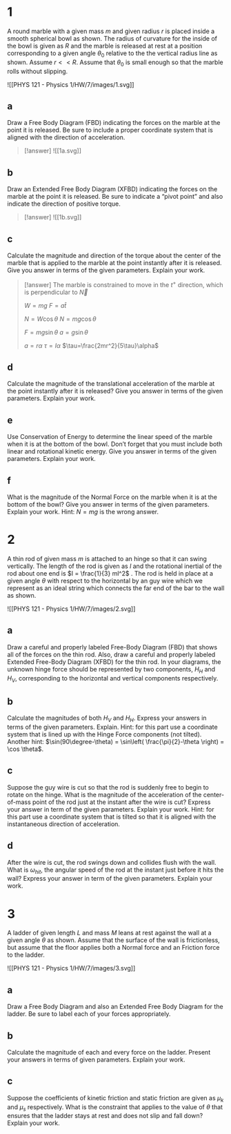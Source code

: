 # 1

A round marble with a given mass $m$ and given radius $r$ is placed inside a smooth spherical bowl as shown. The radius of curvature for the inside of the bowl is given as $R$ and the marble is released at rest at a position corresponding to a given angle $\theta_0$ relative to the the vertical radius line as shown. Assume $r << R$. Assume that $\theta_0$ is small enough so that the marble rolls without slipping.

![[PHYS 121 - Physics 1/HW/7/images/1.svg]]

## a

Draw a Free Body Diagram (FBD) indicating the forces on the marble at the point it is released. Be sure to include a proper coordinate system that is aligned with the direction of acceleration.

> [!answer]
> ![[1a.svg]]

## b

Draw an Extended Free Body Diagram (XFBD) indicating the forces on the marble at the point it is released. Be sure to indicate a “pivot point” and also indicate the direction of positive torque.

> [!answer]
> ![[1b.svg]]

## c

Calculate the magnitude and direction of the torque about the center of the marble that is applied to the marble at the point instantly after it is released. Give you answer in terms of the given parameters. Explain your work.

> [!answer]
> The marble is constrained to move in the $t^+$ direction, which is perpendicular to $\vec N$
> 
> $W=mg$
> $F=a\hat t$
> 
> $N=W\cos\theta$
> $N=mg\cos\theta$
> 
> $F=mg\sin\theta$
> $a=g\sin\theta$
> 
> $a=r\alpha$
> $\tau=I\alpha$
> $\tau=\frac{2mr^2}{5\tau}\alpha$

## d

Calculate the magnitude of the translational acceleration of the marble at the point instantly after it is released? Give you answer in terms of the given parameters. Explain your work.

## e

Use Conservation of Energy to determine the linear speed of the marble when it is at the bottom of the bowl. Don’t forget that you must include both linear and rotational kinetic energy. Give you answer in terms of the given parameters. Explain your work.


## f

What is the magnitude of the Normal Force on the marble when it is at the bottom of the bowl? Give you answer in terms of the given parameters. Explain your work. Hint: $N = mg$ is the wrong answer.

# 2

A thin rod of given mass $m$ is attached to an hinge so that it can swing vertically. The length of the rod is given as $l$ and the rotational inertial of the rod about one end is $I = \frac{1}{3} ml^2$ . The rod is held in place at a given angle $\theta$ with respect to the horizontal by an guy wire which we represent as an ideal string which connects the far end of the bar to the wall as shown.

![[PHYS 121 - Physics 1/HW/7/images/2.svg]]

## a

Draw a careful and properly labeled Free-Body Diagram (FBD) that shows all of the forces on the thin rod. Also, draw a careful and properly labeled Extended Free-Body Diagram (XFBD) for the thin rod. In your diagrams, the unknown hinge force should be represented by two components, $H_H$ and $H_V$, corresponding to the horizontal and vertical components respectively.

## b

Calculate the magnitudes of both $H_V$ and $H_H$. Express your answers in terms of the given parameters. Explain. Hint: for this part use a coordinate system that is lined up with the Hinge Force components (not tilted). Another hint: $\sin(90\degree-\theta) = \sin\left( \frac{\pi}{2}-\theta \right) = \cos \theta$.

## c

Suppose the guy wire is cut so that the rod is suddenly free to begin to rotate on the hinge. What is the magnitude of the acceleration of the center-of-mass point of the rod just at the instant after the wire is cut? Express your answer in term of the given parameters. Explain your work. Hint: for this part use a coordinate system that is tilted so that it is aligned with the instantaneous direction of acceleration.

## d

After the wire is cut, the rod swings down and collides flush with the wall. What is $\omega _{hit}$, the angular speed of the rod at the instant just before it hits the wall? Express your answer in  term of the given parameters. Explain your work.

# 3

A ladder of given length $L$ and mass $M$ leans at rest against the wall at a given angle $\theta$ as shown. Assume that the surface of the wall is frictionless, but assume that the floor applies both a Normal force and an Friction force to the ladder.

![[PHYS 121 - Physics 1/HW/7/images/3.svg]]

## a

Draw a Free Body Diagram and also an Extended Free Body Diagram for the ladder. Be sure to label each of your forces appropriately.

## b

Calculate the magnitude of each and every force on the ladder. Present your answers in terms of given parameters. Explain your work.

## c

Suppose the coefficients of kinetic friction and static friction are given as $\mu_k$ and $\mu_s$ respectively. What is the constraint that applies to the value of $\theta$ that ensures that the ladder stays at rest and does not slip and fall down? Explain your work.